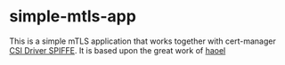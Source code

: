 # simple-mtls-app

This is a simple mTLS application that works together with cert-manager [CSI Driver SPIFFE](https://cert-manager.io/docs/usage/csi-driver-spiffe/). It is based upon the great work of [haoel](https://github.com/haoel/mTLS/tree/main)
